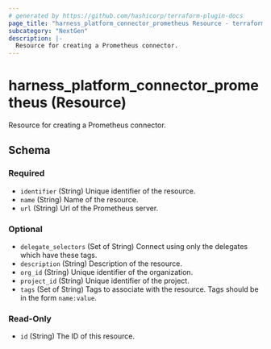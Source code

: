 ```yaml
---
# generated by https://github.com/hashicorp/terraform-plugin-docs
page_title: "harness_platform_connector_prometheus Resource - terraform-provider-harness"
subcategory: "NextGen"
description: |-
  Resource for creating a Prometheus connector.
---
```


# harness_platform_connector_prometheus (Resource)

Resource for creating a Prometheus connector.



<!-- schema generated by tfplugindocs -->
## Schema

### Required

- `identifier` (String) Unique identifier of the resource.
- `name` (String) Name of the resource.
- `url` (String) Url of the Prometheus server.

### Optional

- `delegate_selectors` (Set of String) Connect using only the delegates which have these tags.
- `description` (String) Description of the resource.
- `org_id` (String) Unique identifier of the organization.
- `project_id` (String) Unique identifier of the project.
- `tags` (Set of String) Tags to associate with the resource. Tags should be in the form `name:value`.

### Read-Only

- `id` (String) The ID of this resource.


